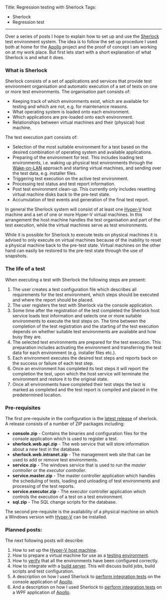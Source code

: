 Title: Regression testing with Sherlock
Tags:
  - Sherlock
  - Regression test
---

Over a series of posts I hope to explain how to set up and use the [Sherlock](/projects/sherlock.html)
test environment system. The idea is to follow the set up procedure I used both at home for the
[Apollo](/projects/apollo.html) project and the proof of concept I am working on at my work place.
But first lets start with a short explanation of what Sherlock is and what it does.


### What is Sherlock

Sherlock consists of a set of applications and services that provide test environment organisation
and automatic execution of a set of tests on one or more test environments. The organisation part
consists of:

- Keeping track of which environments exist, which are available for testing and which are not, e.g.
  for maintenance reasons.
- What operating system is loaded onto each environment.
- Which applications are pre-loaded onto each environment.
- Relationships between virtual machines and their (physical) host machine.

The test execution part consists of:

- Selection of the most suitable environment for a test based on the desired combination of operating
  system and available applications.
- Preparing of the environment for test. This includes loading test environments, i.e. waking up
  physical test environments through the [Wake-on-LAN](http://en.wikipedia.org/wiki/Wake-on-LAN)
  approach and starting virtual machines, and sending over the test data, e.g. installer files.
- Triggering test execution on the active test environment.
- Processing test status and test report information.
- Post test environment clean-up. This currently only includes resetting virtual machine disks back
  to the pre-test state.
- Accumulation of test events and generation of the final test report.

In general the Sherlock system will consist of at least one
[Hyper-V](http://en.wikipedia.org/wiki/Hyper-V) host machine and a set of one or more Hyper-V virtual
machines. In this arrangement the host machine handles the test organisation and part of the test
execution, while the virtual machines serve as test environments.

While it is possible for Sherlock to execute tests on physical machines it is advised to only execute
on virtual machines because of the inability to reset a physical machine back to the pre-test state.
Virtual machines on the other hand can easily be restored to the pre-test state through the use of snapshots.


### The life of a test

When executing a test with Sherlock the following steps are present:

1. The user creates a test configuration file which describes all requirements for the test
  environment, which steps should be executed and where the report should be placed.
1. The user registers the test with Sherlock via the console application.
1. Some time after the registration of the test completed the Sherlock host service loads test
  information and selects one or more suitable environments to execute the test steps on. The time
  between the completion of the test registration and the starting of the test execution depends on
  whether suitable test environments are available and how busy they are.
1. The selected test environments are prepared for the test execution. This preparation includes
  activating the environment and transferring the test data for each environment (e.g. installer
  files etc.).
1. Each environment executes the desired test steps and reports back on the success or failure of
  each test step.
1. Once an environment has completed its test steps it will report the completion the test, upon
  which the host service will terminate the environment and restore it to the original state.
1. Once all environments have completed their test steps the test is marked as completed and the test
  report is compiled and placed in the predetermined location.


### Pre-requisites

The first pre-requisite in the configuration is the [latest release](https://github.com/pvandervelde/Sherlock/releases)
of sherlock. A release consists of a number of ZIP packages including:

- **console.zip** - Contains the binaries and configuration files for the console application which
  is used to register a test.
- **sherlock.web.api.zip** - The web service that will store information about a new test in the database.
- **sherlock.web.intranet.zip** - The management web site that can be used to add or remove test environments.
- **service.zip** - The windows service that is used to run the *master controller* or the
  *executor controller*.
- **service.master.zip** - The master controller application which handles the scheduling of tests,
  loading and unloading of test environments and processing of the test reports.
- **service.executor.zip** - The executor controller application which controls the execution of a
  test on a test environment.
- **sql.zip** - The SQL change scripts for the database.

The second pre-requisite is the availability of a physical machine on which a Windows version with
[Hyper-V](http://en.wikipedia.org/wiki/Hyper-V#System_requirements_and_specifications) can be installed.


### Planned posts:

The next following posts will describe:

1. How to set up the [Hyper-V host machine](/posts/Setting-up-Sherlock-serverside.html).
1. How to prepare a virtual machine for use as a [testing environment](/posts/Setting-up-Sherlock-virtualmachines.html).
1. How to [verify](/posts/Setting-up-Sherlock-verification.html)
  that all the environments have been configured correctly.
1. How to integrate with a [build server](/posts/Integrating-Sherlock-with-a-build-server.html).
  This will discuss build jobs, build scripts and test configuration.
1. A description on how I used Sherlock to [perform integration tests](/posts/Regression-testing-console-applications.html)
  on the console application of [Apollo](/projects/apollo.html).
1. And a description on how I used Sherlock to [perform integration tests](/posts/Regression-testing-gui-applications.html)
  on a WPF application of [Apollo](/projects/apollo.html).
